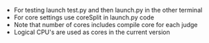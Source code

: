 * For testing launch test.py and then launch.py in the other terminal
* For core settings use coreSplit in launch.py code
* Note that number of cores includes compile core for each judge
* Logical CPU's are used as cores in the current version